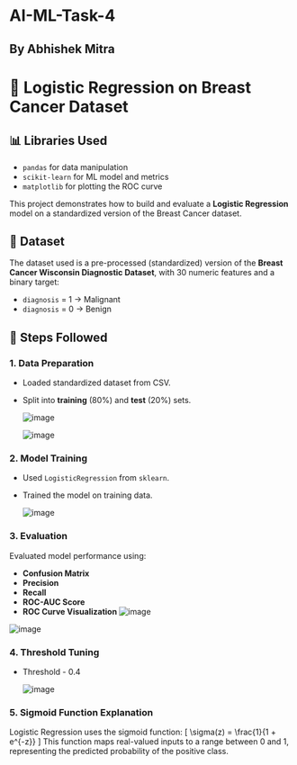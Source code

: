 # AI-ML-Task-4

## By Abhishek Mitra

# 🧠 Logistic Regression on Breast Cancer Dataset

## 📊 Libraries Used

- `pandas` for data manipulation
- `scikit-learn` for ML model and metrics
- `matplotlib` for plotting the ROC curve

This project demonstrates how to build and evaluate a **Logistic Regression** model on a standardized version of the Breast Cancer dataset.

## 📁 Dataset

The dataset used is a pre-processed (standardized) version of the **Breast Cancer Wisconsin Diagnostic Dataset**, with 30 numeric features and a binary target:
- `diagnosis` = 1 → Malignant
- `diagnosis` = 0 → Benign

## 🧪 Steps Followed

### 1. Data Preparation
- Loaded standardized dataset from CSV.
- Split into **training** (80%) and **test** (20%) sets.

  ![image](https://github.com/user-attachments/assets/62e98cd4-4e07-4576-bd8c-8432f229b250)

  ![image](https://github.com/user-attachments/assets/94fd1d38-1347-43ef-adc7-bc3343338418)



### 2. Model Training
- Used `LogisticRegression` from `sklearn`.
- Trained the model on training data.

  ![image](https://github.com/user-attachments/assets/f8b3e339-91ed-4c67-9d24-27ed8ed48511)


### 3. Evaluation
Evaluated model performance using:
- **Confusion Matrix**
- **Precision**
- **Recall**
- **ROC-AUC Score**
- **ROC Curve Visualization**
![image](https://github.com/user-attachments/assets/aa58052f-3ea8-4a41-8e10-cbb371183f5c)

![image](https://github.com/user-attachments/assets/5176d4f1-f05e-4127-86d7-cda36672593c)

### 4. Threshold Tuning
- Threshold - 0.4
  
  ![image](https://github.com/user-attachments/assets/5bd64647-085c-4a10-adf1-48855c953e85)


### 5. Sigmoid Function Explanation
Logistic Regression uses the sigmoid function:
\[
\sigma(z) = \frac{1}{1 + e^{-z}}
\]
This function maps real-valued inputs to a range between 0 and 1, representing the predicted probability of the positive class.
